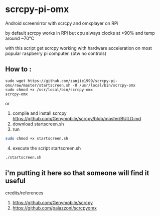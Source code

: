 # scrcpy-pi-omx
Android screemirror with scrcpy and omxplayer on RPi 

by default scrcpy works in RPi but cpu always clocks at >90% and temp around ~70°C

with this script get scrcpy working with hardware acceleration on most popular raspberry pi computer. (btw no controls)

## How to :
```
sudo wget https://github.com/zanjie1999/scrcpy-pi-omx/raw/master/startscreen.sh -O /usr/local/bin/scrcpy-omx
sudo chmod +x /usr/local/bin/scrcpy-omx
scrcpy-omx
```


or


1. compile and install scrcpy https://github.com/Genymobile/scrcpy/blob/master/BUILD.md
2. download startscreen.sh
3. run 
```bash
sudo chmod +x startscreen.sh
```
4. execute the script startscreen.sh
```bash
./startscreen.sh
```

## i'm putting it here so that someone will find it useful

credits/references
1. https://github.com/Genymobile/scrcpy
2. https://github.com/palazzoni/scrcpyomx
